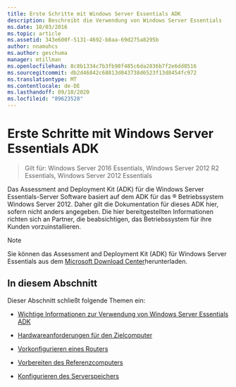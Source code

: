 ```yaml
---
title: Erste Schritte mit Windows Server Essentials ADK
description: Beschreibt die Verwendung von Windows Server Essentials
ms.date: 10/03/2016
ms.topic: article
ms.assetid: 343e600f-5131-4692-b8aa-69d275a8295b
author: nnamuhcs
ms.author: geschuma
manager: mtillman
ms.openlocfilehash: 8c8b1334c7b3fb98f485c6da2836b7f2e6dd8516
ms.sourcegitcommit: db2d46842c68813d043738d6523f13d8454fc972
ms.translationtype: MT
ms.contentlocale: de-DE
ms.lasthandoff: 09/10/2020
ms.locfileid: "89623528"
---
```

# <a name="getting-started-with-the-windows-server-essentials-adk"></a>Erste Schritte mit Windows Server Essentials ADK

>Gilt für: Windows Server 2016 Essentials, Windows Server 2012 R2 Essentials, Windows Server 2012 Essentials

Das Assessment and Deployment Kit (ADK) für die Windows Server Essentials-Server Software basiert auf dem ADK für das &reg; Betriebssystem Windows Server 2012. Daher gilt die Dokumentation für dieses ADK hier, sofern nicht anders angegeben. Die hier bereitgestellten Informationen richten sich an Partner, die beabsichtigen, das Betriebssystem für ihre Kunden vorzuinstallieren.

> [!NOTE]
>  Sie können das Assessment and Deployment Kit (ADK) für Windows Server Essentials aus dem [Microsoft Download Center](https://www.microsoft.com/download/details.aspx?id=34866)herunterladen.

## <a name="in-this-section"></a>In diesem Abschnitt
 Dieser Abschnitt schließt folgende Themen ein:


-   [Wichtige Informationen zur Verwendung von Windows Server Essentials ADK](Important-Information-for-Using-the-Windows-Server-Essentials-ADK.md)

-   [Hardwareanforderungen für den Zielcomputer](Hardware-Requirements-for-the-Target-Computer.md)

-   [Vorkonfigurieren eines Routers](Preconfiguring-a-Router.md)

-   [Vorbereiten des Referenzcomputers](Prepare-the-Technician-Computer.md)

-   [Konfigurieren des Serverspeichers](Configure-Server-Storage.md)

